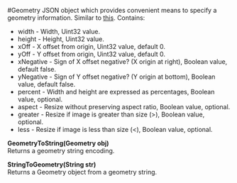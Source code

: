 #Geometry
JSON object which provides convenient means to specify a geometry information. Similar to [this](http://www.graphicsmagick.org/Magick++/Geometry.html). Contains:
* width - Width, Uint32 value.
* height - Height, Uint32 value.
* xOff - X offset from origin, Uint32 value, default 0.
* yOff - Y offset from origin, Uint32 value, default 0.
* xNegative  - Sign of X offset negative? (X origin at right), Boolean value, default false.
* yNegative  - Sign of Y offset negative? (Y origin at bottom), Boolean value, default false.
* percent - Width and height are expressed as percentages, Boolean value, optional.
* aspect - Resize without preserving aspect ratio, Boolean value, optional.
* greater - Resize if image is greater than size (>), Boolean value, optional.
* less - Resize if image is less than size (<), Boolean value, optional.

**GeometryToString(Geometry obj)**  
Returns a geometry string encoding.

**StringToGeometry(String str)**  
Returns a Geometry object from a geometry string.
